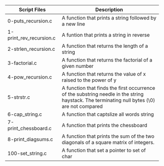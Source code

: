 
| Script Files | Description |
| ----------- | ----------- |
| 0-puts_recursion.c |A function that prints a string followed by a new line |
| 1-print_rev_recursion.c | A funtion that prints a string in reverse |
| 2-strlen_recursion.c | A function that returns the length of a string |
| 3-factorial.c | A function that returns the factorial of a given number |
| 4-pow_recursion.c | A function that returns the value of x raised to the power of y |
| 5-strstr.c | A function that finds the first occurrence of the substring needle in the string haystack. The terminating null bytes (\0) are not compared |
| 6-cap_string.c | A function that captslize all words string |
| 7-print_chessboard.c | A function that prints the chessboard |
|8-print_diagsums.c | A function that prints the sum of the two diagonals of a square matrix of integers. |
|100-set_string.c | A function that set a pointer to set of char |
